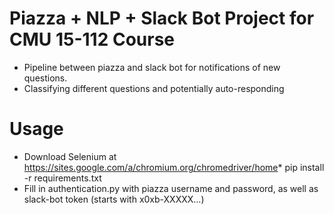 # Piazza + NLP + Slack Bot Project for CMU 15-112 Course

* Pipeline between piazza and slack bot for notifications of new questions.
* Classifying different questions and potentially auto-responding

# Usage

* Download Selenium at https://sites.google.com/a/chromium.org/chromedriver/home* pip install -r requirements.txt
* Fill in authentication.py with piazza username and password, as well as slack-bot token (starts with x0xb-XXXXX...)
